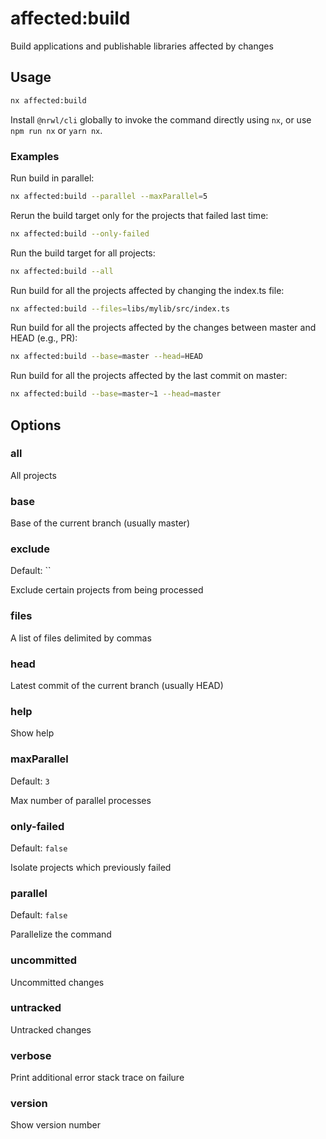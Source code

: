 # affected:build

Build applications and publishable libraries affected by changes

## Usage

```bash
nx affected:build
```

Install `@nrwl/cli` globally to invoke the command directly using `nx`, or use `npm run nx` or `yarn nx`.  
 ### Examples
Run build in parallel:

```bash
nx affected:build --parallel --maxParallel=5
```

Rerun the build target only for the projects that failed last time:

```bash
nx affected:build --only-failed
```

Run the build target for all projects:

```bash
nx affected:build --all
```

Run build for all the projects affected by changing the index.ts file:

```bash
nx affected:build --files=libs/mylib/src/index.ts
```

Run build for all the projects affected by the changes between master and HEAD (e.g., PR):

```bash
nx affected:build --base=master --head=HEAD
```

Run build for all the projects affected by the last commit on master:

```bash
nx affected:build --base=master~1 --head=master
```

## Options

### all

All projects

### base

Base of the current branch (usually master)

### exclude

Default: ``

Exclude certain projects from being processed

### files

A list of files delimited by commas

### head

Latest commit of the current branch (usually HEAD)

### help

Show help

### maxParallel

Default: `3`

Max number of parallel processes

### only-failed

Default: `false`

Isolate projects which previously failed

### parallel

Default: `false`

Parallelize the command

### uncommitted

Uncommitted changes

### untracked

Untracked changes

### verbose

Print additional error stack trace on failure

### version

Show version number
